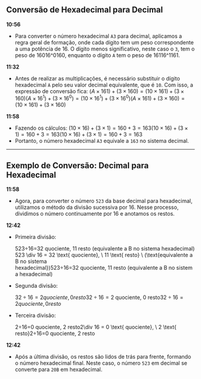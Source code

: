 ## Conversão de Hexadecimal para Decimal

**10:56**

- Para converter o número hexadecimal `A3` para decimal, aplicamos a regra geral de formação, onde cada dígito tem um peso correspondente a uma potência de 16. O dígito menos significativo, neste caso o `3`, tem o peso de 16016^0160, enquanto o dígito `A` tem o peso de 16116^1161.

**11:32**

- Antes de realizar as multiplicações, é necessário substituir o dígito hexadecimal `A` pelo seu valor decimal equivalente, que é `10`. Com isso, a expressão de conversão fica: $(A×161)+(3×160)=(10×161)+(3×160)(A \times 16^1) + (3 \times 16^0) = (10 \times 16^1) + (3 \times 16^0)(A×161)+(3×160)=(10×161)+(3×160)$

**11:58**

- Fazendo os cálculos: $(10×16)+(3×1)=160+3=163(10 \times 16) + (3 \times 1) = 160 + 3 = 163(10×16)+(3×1)=160+3=163$
- Portanto, o número hexadecimal `A3` equivale a `163` no sistema decimal.

---

## Exemplo de Conversão: Decimal para Hexadecimal

**11:58**

- Agora, para converter o número `523` da base decimal para hexadecimal, utilizamos o método da divisão sucessiva por 16. Nesse processo, dividimos o número continuamente por 16 e anotamos os restos.

**12:42**

- Primeira divisão:
    
    523÷16=32 quociente, 11 resto (equivalente a B no sistema hexadecimal)523 \div 16 = 32 \text{ quociente}, \ 11 \text{ resto} \ (\text{equivalente a B no sistema hexadecimal})523÷16=32 quociente, 11 resto (equivalente a B no sistema hexadecimal)
- Segunda divisão:
    
    $32÷16=2 quociente, 0 resto 32\div 16 = 2 \text{ quociente}, \ 0 \text{ resto}32÷16=2 quociente, 0 resto$
- Terceira divisão:
    
    2÷16=0 quociente, 2 resto2\div 16 = 0 \text{ quociente}, \ 2 \text{ resto}2÷16=0 quociente, 2 resto

**12:42**

- Após a última divisão, os restos são lidos de trás para frente, formando o número hexadecimal final. Neste caso, o número `523` em decimal se converte para `20B` em hexadecimal.
